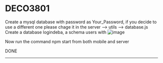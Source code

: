 # DECO3801

Create a mysql database with password as Your_Password, if you decide to use a different one please chage it in the server --> utils --> database.js
Create a database logindeba, a schema users with 
![image](https://github.com/prprakash02/DECO3801/assets/141504682/76f01b8a-e619-4533-affd-4c188cc3ed66)

Now run the command npm start from both mobile and server

DONE
******************************************************************************************************************************************************

